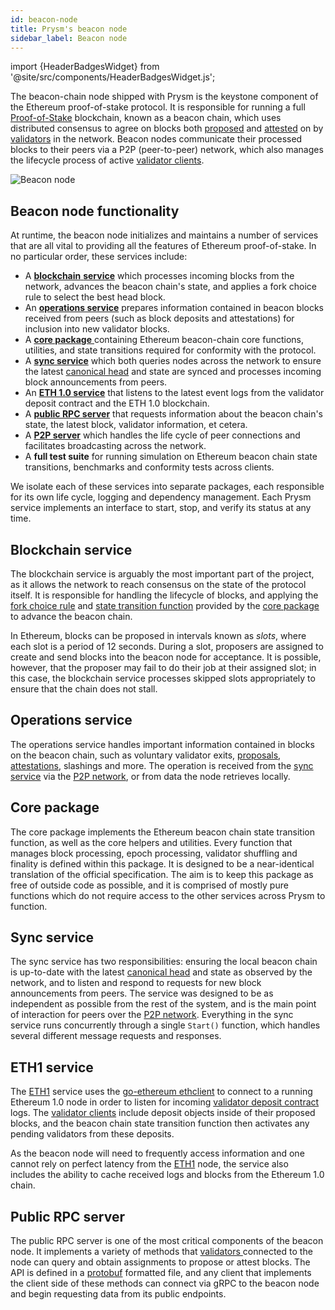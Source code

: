 ```yaml
---
id: beacon-node
title: Prysm's beacon node
sidebar_label: Beacon node
---
```


import {HeaderBadgesWidget} from '@site/src/components/HeaderBadgesWidget.js';

<HeaderBadgesWidget />

The beacon-chain node shipped with Prysm is the keystone component of the Ethereum proof-of-stake protocol. It is responsible for running a full [Proof-of-Stake](/terminology#proof-of-stake-pos) blockchain, known as a beacon chain, which uses distributed consensus to agree on blocks both [proposed](/terminology#propose) and [attested](/terminology#attest) on by [validators](/terminology#validator) in the network. Beacon nodes communicate their processed blocks to their peers via a P2P (peer-to-peer) network, which also manages the lifecycle process of active [validator clients](/learn/dev-concepts/prysm-validator-client.md).

![Beacon node](/images/prysm-beacon-chain.png)

## Beacon node functionality

At runtime, the beacon node initializes and maintains a number of services that are all vital to providing all the features of Ethereum proof-of-stake. In no particular order, these services include:

* A [**blockchain** **service**](#blockchain-service) which processes incoming blocks from the network, advances the beacon chain's state, and applies a fork choice rule to select the best head block.
* An [**operations service**](#operations-service) prepares information contained in beacon blocks received from peers (such as block deposits and attestations) for inclusion into new validator blocks.
* A [**core package** ](#core-package) containing Ethereum beacon-chain core functions, utilities, and state transitions required for conformity with the protocol.
* A [**sync service**](#sync-service) which both queries nodes across the network to ensure the latest [canonical head](/terminology#canonical-head-block) and state are synced and processes incoming block announcements from peers.
* An [**ETH 1.0 service**](#eth1-service) that listens to the latest event logs from the validator deposit contract and the ETH 1.0 blockchain.
* A [**public RPC server**](#public-rpc-server) that requests information about the beacon chain's state, the latest block, validator information, et cetera.
* A [**P2P server**](/learn/dev-concepts/p2p-networking.md) which handles the life cycle of peer connections and facilitates broadcasting across the network.
* A **full test suite** for running simulation on Ethereum beacon chain state transitions, benchmarks and conformity tests across clients.

We isolate each of these services into separate packages, each responsible for its own life cycle, logging and dependency management. Each Prysm service implements an interface to start, stop, and verify its status at any time.

## Blockchain service

The blockchain service is arguably the most important part of the project, as it allows the network to reach consensus on the state of the protocol itself. It is responsible for handling the lifecycle of blocks, and applying the [fork choice rule](/terminology#fork-choice-rule) and [state transition function](/terminology#state-transition-function) provided by the [core package](#core-package) to advance the beacon chain.

In Ethereum, blocks can be proposed in intervals known as _slots_, where each slot is a period of 12 seconds. During a slot, proposers are assigned to create and send blocks into the beacon node for acceptance. It is possible, however, that the proposer may fail to do their job at their assigned slot; in this case, the blockchain service processes skipped slots appropriately to ensure that the chain does not stall.

## Operations service

The operations service handles important information contained in blocks on the beacon chain, such as voluntary validator exits, [proposals](/terminology#propose), [attestations](/terminology#attest), slashings and more. The operation is received from the [sync service](#sync-service) via the [P2P network](/learn/dev-concepts/p2p-networking.md), or from data the node retrieves locally.

## Core package

The core package implements the Ethereum beacon chain state transition function, as well as the core helpers and utilities. Every function that manages block processing, epoch processing, validator shuffling and finality is defined within this package. It is designed to be a near-identical translation of the official specification. The aim is to keep this package as free of outside code as possible, and it is comprised of mostly pure functions which do not require access to the other services across Prysm to function.

## Sync service

The sync service has two responsibilities: ensuring the local beacon chain is up-to-date with the latest [canonical head](/terminology#canonical-head-block) and state as observed by the network, and to listen and respond to requests for new block announcements from peers. The service was designed to be as independent as possible from the rest of the system, and is the main point of interaction for peers over the [P2P network](/learn/dev-concepts/p2p-networking.md). Everything in the sync service runs concurrently through a single `Start()` function, which handles several different message requests and responses.

## ETH1 service

The [ETH1](/terminology#eth1) service uses the [go-ethereum ethclient](https://github.com/ethereum/go-ethereum/tree/master/ethclient) to connect to a running Ethereum 1.0 node in order to listen for incoming [validator deposit contract](/learn/dev-concepts/validator-deposit-contract.md) logs. The [validator clients](/learn/dev-concepts/prysm-validator-client.md) include deposit objects inside of their proposed blocks, and the beacon chain state transition function then activates any pending validators from these deposits.

As the beacon node will need to frequently access information and one cannot rely on perfect latency from the [ETH1](/terminology#eth1) node, the service also includes the ability to cache received logs and blocks from the Ethereum 1.0 chain.

## Public RPC server

The public RPC server is one of the most critical components of the beacon node. It implements a variety of methods that [validators ](/terminology#validator)connected to the node can query and obtain assignments to propose or attest blocks. The API is defined in a [protobuf](https://developers.google.com/protocol-buffers/) formatted file, and any client that implements the client side of these methods can connect via gRPC to the beacon node and begin requesting data from its public endpoints.

